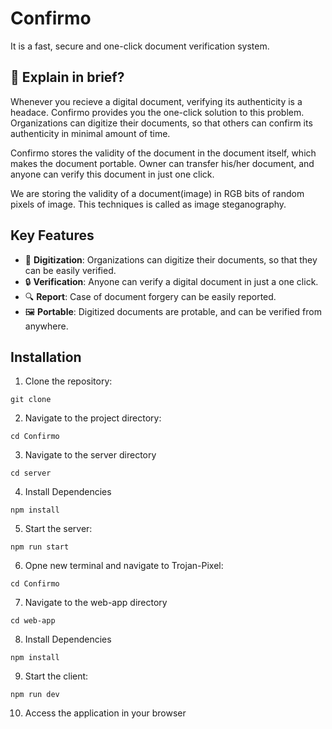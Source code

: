 # Confirmo

It is a fast, secure and one-click document verification system.

## 👀 Explain in brief?

Whenever you recieve a digital document, verifying its authenticity is a headace. Confirmo provides you the one-click solution to this problem. Organizations can digitize their documents, so that others can confirm its authenticity in minimal amount of time.

Confirmo stores the validity of the document in the document itself, which makes the document portable. Owner can transfer his/her document, and anyone can verify this document in just one click.

We are storing the validity of a document(image) in RGB bits of random pixels of image. This techniques is called as image steganography.

## Key Features

- 📇 **Digitization**: Organizations can digitize their documents, so that they can be easily verified.
- 🔒 **Verification**: Anyone can verify a digital document in just a one click.
- 🔍 **Report**: Case of document forgery can be easily reported.
- 🖼️ **Portable**: Digitized documents are protable, and can be verified from anywhere.

  
## Installation

1. Clone the repository:

```
git clone 
```

2. Navigate to the project directory:

```
cd Confirmo
```

3. Navigate to the server directory

```
cd server
```

4. Install Dependencies

```
npm install
```

5. Start the server:

```
npm run start
```

6. Opne new terminal and navigate to Trojan-Pixel:

```
cd Confirmo
```

7. Navigate to the web-app directory

```
cd web-app
```

8. Install Dependencies

```
npm install
```

9. Start the client:

```
npm run dev
```

10. Access the application in your browser 





